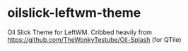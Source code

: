 # oilslick-leftwm-theme
Oil Slick Theme for LeftWM.  Cribbed heavily from https://github.com/TheWonkyTestube/Oil-Splash (for QTile)

